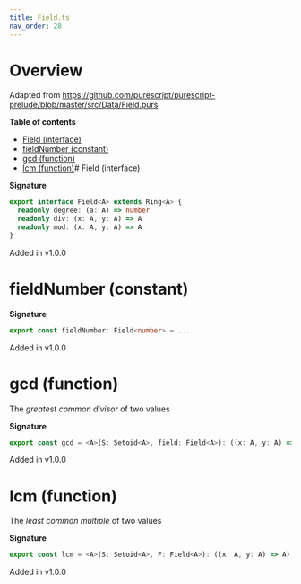 ```yaml
---
title: Field.ts
nav_order: 28
---
```


# Overview

Adapted from https://github.com/purescript/purescript-prelude/blob/master/src/Data/Field.purs

**Table of contents**

- [Field (interface)](#field-interface)
- [fieldNumber (constant)](#fieldnumber-constant)
- [gcd (function)](#gcd-function)
- [lcm (function)](#lcm-function)# Field (interface)

**Signature**

```ts
export interface Field<A> extends Ring<A> {
  readonly degree: (a: A) => number
  readonly div: (x: A, y: A) => A
  readonly mod: (x: A, y: A) => A
}
```

Added in v1.0.0

# fieldNumber (constant)

**Signature**

```ts
export const fieldNumber: Field<number> = ...
```

Added in v1.0.0

# gcd (function)

The _greatest common divisor_ of two values

**Signature**

```ts
export const gcd = <A>(S: Setoid<A>, field: Field<A>): ((x: A, y: A) => A) => ...
```

Added in v1.0.0

# lcm (function)

The _least common multiple_ of two values

**Signature**

```ts
export const lcm = <A>(S: Setoid<A>, F: Field<A>): ((x: A, y: A) => A) => ...
```

Added in v1.0.0
